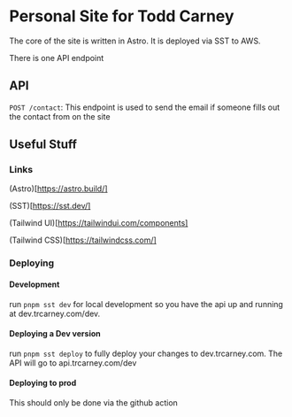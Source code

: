 # Personal Site for Todd Carney

The core of the site is written in Astro. It is deployed via SST to AWS.

There is one API endpoint

## API

`POST /contact`: This endpoint is used to send the email if someone fills out the contact from on the site

## Useful Stuff

### Links

(Astro)[https://astro.build/]

(SST)[https://sst.dev/]

(Tailwind UI)[https://tailwindui.com/components]

(Tailwind CSS)[https://tailwindcss.com/]

### Deploying

#### Development

run `pnpm sst dev` for local development so you have the api up and running at dev.trcarney.com/dev.

#### Deploying a Dev version

run `pnpm sst deploy` to fully deploy your changes to dev.trcarney.com. The API will go to api.trcarney.com/dev

#### Deploying to prod

This should only be done via the github action
